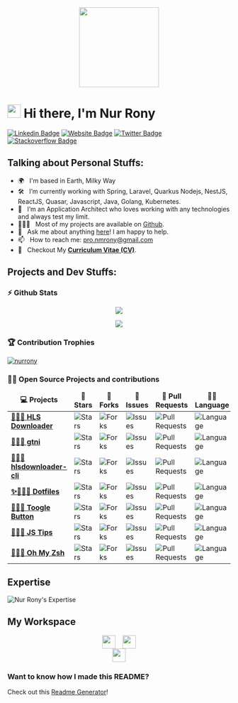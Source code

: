 <div align="center">
  <img src="https://quotes-github-readme.vercel.app/api?type=horizontal&theme=tokyonight&border=true" style="height: 180px;margin: 0 auto;"/>
</div>

# <img src="gifs/hi.gif" width="30px" height="30px"> Hi there, I'm Nur Rony

[![Linkedin Badge](https://img.shields.io/badge/-LinkedIn-0e76a8?style=flat-square&logo=Linkedin&logoColor=white)](https://linkedin.com/in/nmrony)
[![Website Badge](https://img.shields.io/badge/Website-3b5998?style=flat-square&logo=google-chrome&logoColor=white)](https://nurrony.github.io/)
[![Twitter Badge](https://img.shields.io/badge/-Twitter-00acee?style=flat-square&logo=Twitter&logoColor=white)](https://twitter.com/nmrony)
[![Stackoverflow Badge](https://img.shields.io/badge/-Stackoverflow-f48225?style=flat-square&logo=Stackoverflow&logoColor=white)](https://stackoverflow.com/users/1294213/nur-rony)


## Talking about Personal Stuffs:

- 🌍 &nbsp; I'm based in Earth, Milky Way
- 🛠 &nbsp; I’m currently working with Spring, Laravel, Quarkus Nodejs, NestJS, ReactJS, Quasar, Javascript, Java, Golang, Kubernetes.
- 🚀 &nbsp; I’m an Application Architect who loves working with any technologies and always test my limit.
- 👨🏻‍💻 &nbsp; Most of my projects are available on [Github](https://github.com/nurrony).
- 💬 &nbsp; Ask me about anything [here](https://github.com/nurrony/nurrony/issues/1)! I am happy to help.
- 📫 &nbsp; How to reach me: <a href="mailto:pro.nmrony@gmail.com">pro.nmrony@gmail.com</a>
- 📝 &nbsp; Checkout My <a href="https://docs.google.com/document/d/1la47ET1NNEkxadiVgSZXz4kAvt_AIaHyvpZLKFkNW5Q" download="Nur-Rony-CV.pdf" target="_blank" rel="noopener"><strong>Curriculum Vitae (CV)</strong></a>.

## Projects and Dev Stuffs:
### ⚡ Github Stats
<p align="center">
<picture>
  <source
    srcset="https://github-readme-stats.vercel.app/api?username=nurrony&show_icons=true&theme=tokyonight&rank_icon=github&border_color=4493f8"
    media="(prefers-color-scheme: dark)"
  />
  <source
    srcset="https://github-readme-stats.vercel.app/api?username=nurrony&show_icons=true&rank_icon=github&border_color=4493f8"
    media="(prefers-color-scheme: light), (prefers-color-scheme: no-preference)"
  />
  <img src="https://github-readme-stats.vercel.app/api?username=nurrony&show_icons=true&rank_icon=github&border_color=4493f8" />
</picture>
</p>

<p align="center">
<picture>
  <source
    srcset="https://github-readme-streak-stats.herokuapp.com/?user=nurrony&show_icons=true&theme=tokyonight&border=4493f8"
    media="(prefers-color-scheme: dark)"
  />
  <source
    srcset="https://github-readme-streak-stats.herokuapp.com/?user=nurrony&border=4493f8"
    media="(prefers-color-scheme: light), (prefers-color-scheme: no-preference)"
  />
  <img src="https://github-readme-streak-stats.herokuapp.com/?user=nurrony&border=4493f8" />
</picture>
</p>


### 🏆 Contribution Trophies

<a href="https://github-profile-trophy.vercel.app/?username=nurrony">
  <img src="https://github-profile-trophy.vercel.app/?username=nurrony&no-frame=true&row=1&theme=onedark" alt="nurrony" />
</a>

### 🧑‍🚀 Open Source Projects and contributions

<table>
  <thead align="center">
    <tr border: none;>
      <td><b>💻 Projects</b></td>
      <td><b>🌟 Stars</b></td>
      <td><b>🍴 Forks</b></td>
      <td><b>🐛 Issues</b></td>
      <td><b>🔔 Pull Requests</b></td>
      <td><b>👨‍💻 Language</b></td>
    </tr>
  </thead>
  <tbody>
    <tr>
      <td><a href="https://github.com/nurrony/hlsdownloader"><b>👨🏻‍💻 HLS Downloader</b></a></td>
      <td><img alt="Stars" src="https://img.shields.io/github/stars/nurrony/hlsdownloader?style=flat-square&labelColor=343b41"/></td>
      <td><img alt="Forks" src="https://img.shields.io/github/forks/nurrony/hlsdownloader?style=flat-square&labelColor=343b41"/></td>
      <td><img alt="Issues" src="https://img.shields.io/github/issues/nurrony/hlsdownloader?style=flat-square"/></td>
      <td><img alt="Pull Requests" src="https://img.shields.io/github/issues-pr/nurrony/hlsdownloader?style=flat-square"/></td>
      <td><img alt="Language" src="https://img.shields.io/github/languages/top/nurrony/hlsdownloader?style=flat-square"/></td>
    </tr>
    <tr>
      <td><a href="https://github.com/nurrony/gtni"><b>👨🏻‍💻 gtni</b></a></td>
      <td><img alt="Stars" src="https://img.shields.io/github/stars/nurrony/gtni?style=flat-square&labelColor=343b41"/></td>
      <td><img alt="Forks" src="https://img.shields.io/github/forks/nurrony/gtni?style=flat-square&labelColor=343b41"/></td>
      <td><img alt="Issues" src="https://img.shields.io/github/issues/nurrony/gtni?style=flat-square"/></td>
      <td><img alt="Pull Requests" src="https://img.shields.io/github/issues-pr/nurrony/gtni?style=flat-square"/></td>
      <td><img alt="Language" src="https://img.shields.io/github/languages/top/nurrony/gtni?label=javascript&style=flat-square"/></td>
    </tr>
    <tr>
      <td><a href="https://github.com/nurrony/hlsdownloader-cli"><b>👨🏻‍💻 hlsdownloader-cli</b></a></td>
      <td><img alt="Stars" src="https://img.shields.io/github/stars/nurrony/hlsdownloader-cli?style=flat-square&labelColor=343b41"/></td>
      <td><img alt="Forks" src="https://img.shields.io/github/forks/nurrony/hlsdownloader-cli?style=flat-square&labelColor=343b41"/></td>
      <td><img alt="Issues" src="https://img.shields.io/github/issues/nurrony/hlsdownloader-cli?style=flat-square"/></td>
      <td><img alt="Pull Requests" src="https://img.shields.io/github/issues-pr/nurrony/hlsdownloader-cli?style=flat-square"/></td>
      <td><img alt="Language" src="https://img.shields.io/github/languages/top/nurrony/hlsdownloader-cli?style=flat-square"/></td> 
    </tr>
    <tr>
      <td><a href="https://github.com/nurrony/dotfiles"><b>✨👨🏻‍💻 Dotfiles</b></a></td>
      <td><img alt="Stars" src="https://img.shields.io/github/stars/nurrony/dotfiles?style=flat-square&labelColor=343b41"/></td>
      <td><img alt="Forks" src="https://img.shields.io/github/forks/nurrony/dotfiles?style=flat-square&labelColor=343b41"/></td>
      <td><img alt="Issues" src="https://img.shields.io/github/issues/nurrony/dotfiles?style=flat-square"/></td>
      <td><img alt="Pull Requests" src="https://img.shields.io/github/issues-pr/nurrony/dotfiles?style=flat-square"/></td>
      <td><img alt="Language" src="https://img.shields.io/badge/markdown-100%25-blue?style=flat-square"/></td> 
    </tr>
    <tr>
      <td><a href="https://github.com/toggl/track-extension"><b>👨🏻‍💻 Toogle Button</b></a></td>
      <td><img alt="Stars" src="https://img.shields.io/github/stars/toggl/track-extension?style=flat-square&labelColor=343b41"/></td>
      <td><img alt="Forks" src="https://img.shields.io/github/forks/toggl/track-extension?style=flat-square&labelColor=343b41"/></td>
      <td><img alt="Issues" src="https://img.shields.io/github/issues/toggl/track-extension?style=flat-square"/></td>
      <td><img alt="Pull Requests" src="https://img.shields.io/github/issues-pr/toggl/track-extension?style=flat-square"/></td>
      <td><img alt="Language" src="https://img.shields.io/badge/markdown-100%25-blue?style=flat-square"/></td> 
    </tr>
    <tr>
      <td><a href="https://github.com/loverajoel/jstips"><b>👨🏻‍💻 JS Tips</b></a></td>
      <td><img alt="Stars" src="https://img.shields.io/github/stars/loverajoel/jstips?style=flat-square&labelColor=343b41"/></td>
      <td><img alt="Forks" src="https://img.shields.io/github/forks/loverajoel/jstips?style=flat-square&labelColor=343b41"/></td>
      <td><img alt="Issues" src="https://img.shields.io/github/issues/loverajoel/jstips?style=flat-square"/></td>
      <td><img alt="Pull Requests" src="https://img.shields.io/github/issues-pr/loverajoel/jstips?style=flat-square"/></td>
      <td><img alt="Language" src="https://img.shields.io/badge/markdown-100%25-blue?style=flat-square"/></td> 
    </tr>
    <tr>
      <td><a href="https://github.com/ohmyzsh/ohmyzsh"><b>👨🏻‍💻 Oh My Zsh</b></a></td>
      <td><img alt="Stars" src="https://img.shields.io/github/stars/ohmyzsh/ohmyzsh?style=flat-square&labelColor=343b41"/></td>
      <td><img alt="Forks" src="https://img.shields.io/github/forks/ohmyzsh/ohmyzsh?style=flat-square&labelColor=343b41"/></td>
      <td><img alt="Issues" src="https://img.shields.io/github/issues/ohmyzsh/ohmyzsh?style=flat-square"/></td>
      <td><img alt="Pull Requests" src="https://img.shields.io/github/issues-pr/ohmyzsh/ohmyzsh?style=flat-square"/></td>
      <td><img alt="Language" src="https://img.shields.io/badge/markdown-100%25-blue?style=flat-square"/></td> 
    </tr>
  </tbody>
</table>


## Expertise

<p align="left">
<img src="https://skillicons.dev/icons?i=docker,kubernetes,aws,azure,gcp,openshift,githubactions,terraform,kafka,rabbitmq,ansible,linux,prometheus,grafana,mysql,postgres,redis,mongodb,firebase,dynamodb,elasticsearch,git,github,gitlab,java,js,nodejs,deno,php,golang,dart,spring,scala,angular,react,vue,svelte,nestjs,laravel,css,tailwind,bootstrap,vscode,idea,neovim" alt="Nur Rony's Expertise" />
</p>

## My Workspace
<p align="center">
<img height=30 align="center" src="https://img.shields.io/badge/macbookpro-Late 2015 (Personal)-000?style=for-the-badge&logo=apple&logoColor=FFFFFF" />&nbsp;&nbsp;&nbsp;
<img height=30 align="center" src="https://img.shields.io/badge/macbookpro- 14 inch M4 2024 (Office)-000?style=for-the-badge&logo=apple&logoColor=FFFFFF" />
<br />
<img height=30 align="center" src="https://img.shields.io/badge/Ubuntu-Plucky Puffin (via VirtualBox)-C0C0C0?style=for-the-badge&logo=ubuntu"/></br>
</p>

### Want to know how I made this README?

Check out this [Readme Generator](https://rahuldkjain.github.io/gh-profile-readme-generator/)!
